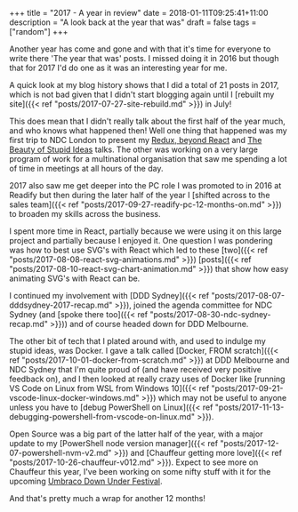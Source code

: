 +++
title = "2017 - A year in review"
date = 2018-01-11T09:25:41+11:00
description = "A look back at the year that was"
draft = false
tags = ["random"]
+++

Another year has come and gone and with that it's time for everyone to write there 'The year that was' posts. I missed doing it in 2016 but though that for 2017 I'd do one as it was an interesting year for me.

A quick look at my blog history shows that I did a total of 21 posts in 2017, which is not bad given that I didn't start blogging again until I [rebuilt my site]({{< ref "posts/2017-07-27-site-rebuild.md" >}}) in July!

This does mean that I didn't really talk about the first half of the year much, and who knows what happened then! Well one thing that happened was my first trip to NDC London to present my [Redux, beyond React](https://www.youtube.com/watch?v=dbyQynY7zDw) and [The Beauty of Stupid Ideas](https://www.youtube.com/watch?v=uJOGeyQIbpc) talks. The other was working on a very large program of work for a multinational organisation that saw me spending a lot of time in meetings at all hours of the day.

2017 also saw me get deeper into the PC role I was promoted to in 2016 at Readify but then during the later half of the year I [shifted across to the sales team]({{< ref "posts/2017-09-27-readify-pc-12-months-on.md" >}}) to broaden my skills across the business.

I spent more time in React, partially because we were using it on this large project and partially because I enjoyed it. One question I was pondering was how to best use SVG's with React which led to these [two]({{< ref "posts/2017-08-08-react-svg-animations.md" >}}) [posts]({{< ref "posts/2017-08-10-react-svg-chart-animation.md" >}}) that show how easy animating SVG's with React can be.

I continued my involvement with [DDD Sydney]({{< ref "posts/2017-08-07-dddsydney-2017-recap.md" >}}), joined the agenda committee for NDC Sydney (and [spoke there too]({{< ref "posts/2017-08-30-ndc-sydney-recap.md" >}})) and of course headed down for DDD Melbourne.

The other bit of tech that I plated around with, and used to indulge my stupid ideas, was Docker. I gave a talk called [Docker, FROM scratch]({{< ref "posts/2017-10-01-docker-from-scratch.md" >}}) at DDD Melbourne and NDC Sydney that I'm quite proud of (and have received very positive feedback on), and I then looked at really crazy uses of Docker like [running VS Code on Linux from WSL from Windows 10]({{< ref "posts/2017-09-21-vscode-linux-docker-windows.md" >}}) which may not be useful to anyone unless you have to [debug PowerShell on Linux]({{< ref "posts/2017-11-13-debugging-powershell-from-vscode-on-linux.md" >}}).

Open Source was a big part of the latter half of the year, with a major update to my [PowerShell node version manager]({{< ref "posts/2017-12-07-powershell-nvm-v2.md" >}}) and [Chauffeur getting more love]({{< ref "posts/2017-10-26-chauffeur-v012.md" >}}). Expect to see more on Chauffeur this year, I've been working on some nifty stuff with it for the upcoming [Umbraco Down Under Festival](https://uduf.net/).

And that's pretty much a wrap for another 12 months!